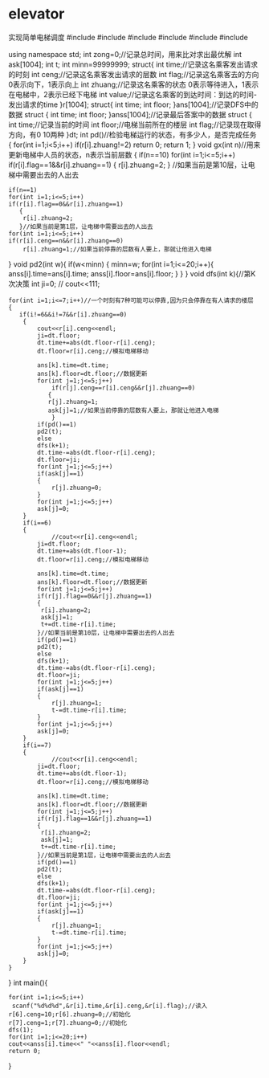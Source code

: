 # elevator
实现简单电梯调度
#include<iostream>
#include<cmath>
#include<cstdio>
#include<string>
#include<cstring>
#include<algorithm>

using namespace std;
int zong=0;//记录总时间，用来比对求出最优解
int ask[1004];
int t;
int minn=99999999;
struct{
  	int time;//记录这名乘客发出请求的时刻 
  	int ceng;//记录这名乘客发出请求的层数 
  	int flag;//记录这名乘客去的方向  0表示向下，1表示向上 
  	int zhuang;//记录这名乘客的状态 0表示等待进入，1表示在电梯中，2表示已经下电梯 
  	int value;//记录这名乘客的到达时间：到达的时间-发出请求的time 
}r[1004];
struct{
	int time;
	int floor;
}ans[1004];//记录DFS中的数据 
struct {
	int time;
	int floor;
}anss[1004];//记录最后答案中的数据 
struct {
	int time;//记录当前的时间 
	int floor;//电梯当前所在的楼层 
	int flag;//记录现在取得方向，有0 10两种 
}dt;
int pd()//检验电梯运行的状态，有多少人，是否完成任务 
{
	for(int i=1;i<5;i++)
	if(r[i].zhuang!=2)
	return 0;
	return 1; 
}
void gx(int n)//用来更新电梯中人员的状态，n表示当前层数 
{
    if(n==10)
    for(int i=1;i<=5;i++)
    if(r[i].flag==1&&r[i].zhuang==1)
		{
		  r[i].zhuang=2;
	    }
		//如果当前是第10层，让电梯中需要出去的人出去 
		
	if(n==1)
    for(int i=1;i<=5;i++)
    if(r[i].flag==0&&r[i].zhuang==1)
	   {
		r[i].zhuang=2;
	   }//如果当前是第1层，让电梯中需要出去的人出去	
	for(int i=1;i<=5;i++)
	if(r[i].ceng==n&&r[i].zhuang==0)
	    r[i].zhuang=1;//如果当前停靠的层数有人要上，那就让他进入电梯  
}
void pd2(int w){
	if(w<minn)
	{
		minn=w; 
		for(int i=1;i<=20;i++){
		anss[i].time=ans[i].time;
		anss[i].floor=ans[i].floor;
		}
	}
}
void dfs(int k){//第K次决策 
	int ji=0;
//	cout<<111; 
    
	for(int i=1;i<=7;i++)//一个时刻有7种可能可以停靠,因为只会停靠在有人请求的楼层 
	{
	   if(i!=6&&i!=7&&r[i].zhuang==0)
	   	{
	   		cout<<r[i].ceng<<endl;
		    ji=dt.floor;
	   		dt.time+=abs(dt.floor-r[i].ceng);
	   		dt.floor=r[i].ceng;//模拟电梯移动 
	   		
	   		ans[k].time=dt.time;
	   		ans[k].floor=dt.floor;//数据更新 
	   		for(int j=1;j<=5;j++)
             	if(r[j].ceng==r[i].ceng&&r[j].zhuang==0)
	           { 
			   r[j].zhuang=1;
			   ask[j]=1;//如果当前停靠的层数有人要上，那就让他进入电梯    
				}
			if(pd()==1)
            pd2(t);
            else
	   	    dfs(k+1);
	   	    dt.time-=abs(dt.floor-r[i].ceng);
	   		dt.floor=ji; 
	   		for(int j=1;j<=5;j++)
	   		if(ask[j]==1)
	   		{
	   			r[j].zhuang=0;
			}
			for(int j=1;j<=5;j++)
			ask[j]=0;
		} 
		if(i==6)
		{
				//cout<<r[i].ceng<<endl;
			ji=dt.floor;
	   		dt.time+=abs(dt.floor-1);
	   		dt.floor=r[i].ceng;//模拟电梯移动 
	   		
	   		ans[k].time=dt.time;
	   		ans[k].floor=dt.floor;//数据更新
			for(int j=1;j<=5;j++)
            if(r[j].flag==0&&r[j].zhuang==1)
	        {
		     r[i].zhuang=2;
		     ask[j]=1;
		     t+=dt.time-r[i].time;
	        }//如果当前是第10层，让电梯中需要出去的人出去 
	        if(pd()==1)
            pd2(t);
            else
	   	    dfs(k+1);
	        dt.time-=abs(dt.floor-r[i].ceng);
	   		dt.floor=ji; 
	   		for(int j=1;j<=5;j++)
	   		if(ask[j]==1)
	   		{
	   			r[j].zhuang=1;
	   			t-=dt.time-r[i].time;
			}
			for(int j=1;j<=5;j++)
			ask[j]=0;
		}
		if(i==7)
		{
				//cout<<r[i].ceng<<endl;
			ji=dt.floor;
	   		dt.time+=abs(dt.floor-1);
	   		dt.floor=r[i].ceng;//模拟电梯移动 
	   		
	   		ans[k].time=dt.time;
	   		ans[k].floor=dt.floor;//数据更新
			for(int j=1;j<=5;j++)
            if(r[j].flag==1&&r[j].zhuang==1)
	        {
		     r[i].zhuang=2;
		     ask[j]=1;
		     t+=dt.time-r[i].time;
	        }//如果当前是第1层，让电梯中需要出去的人出去 
	        if(pd()==1)
            pd2(t);
            else
	   	    dfs(k+1);
	        dt.time-=abs(dt.floor-r[i].ceng);
	   		dt.floor=ji; 
	   		for(int j=1;j<=5;j++)
	   		if(ask[j]==1)
	   		{
	   			r[j].zhuang=1;
	   			t-=dt.time-r[i].time;
			}
			for(int j=1;j<=5;j++)
			ask[j]=0;
		}
	} 
}
int main(){
	
	for(int i=1;i<=5;i++)
	 scanf("%d%d%d",&r[i].time,&r[i].ceng,&r[i].flag);//读入 
	r[6].ceng=10;r[6].zhuang=0;//初始化 
	r[7].ceng=1;r[7].zhuang=0;//初始化 
	dfs(1); 
	for(int i=1;i<=20;i++)
	cout<<anss[i].time<<" "<<anss[i].floor<<endl; 
	return 0;
}
